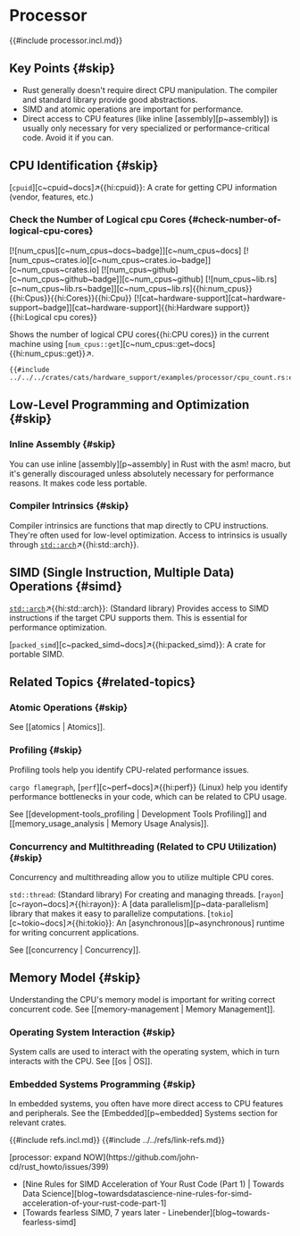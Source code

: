# Processor

{{#include processor.incl.md}}

## Key Points {#skip}

- Rust generally doesn't require direct CPU manipulation. The compiler and standard library provide good abstractions.
- SIMD and atomic operations are important for performance.
- Direct access to CPU features (like inline [assembly][p~assembly]) is usually only necessary for very specialized or performance-critical code. Avoid it if you can.

## CPU Identification {#skip}

[`cpuid`][c~cpuid~docs]↗{{hi:cpuid}}: A crate for getting CPU information (vendor, features, etc.)

### Check the Number of Logical cpu Cores {#check-number-of-logical-cpu-cores}

[![num_cpus][c~num_cpus~docs~badge]][c~num_cpus~docs] [![num_cpus~crates.io][c~num_cpus~crates.io~badge]][c~num_cpus~crates.io] [![num_cpus~github][c~num_cpus~github~badge]][c~num_cpus~github] [![num_cpus~lib.rs][c~num_cpus~lib.rs~badge]][c~num_cpus~lib.rs]{{hi:num_cpus}}{{hi:Cpus}}{{hi:Cores}}{{hi:Cpu}} [![cat~hardware-support][cat~hardware-support~badge]][cat~hardware-support]{{hi:Hardware support}}{{hi:Logical cpu cores}}

Shows the number of logical CPU cores{{hi:CPU cores}} in the current machine using [`num_cpus::get`][c~num_cpus::get~docs]{{hi:num_cpus::get}}↗.

```rust,editable
{{#include ../../../crates/cats/hardware_support/examples/processor/cpu_count.rs:example}}
```

## Low-Level Programming and Optimization {#skip}

### Inline Assembly {#skip}

You can use inline [assembly][p~assembly] in Rust with the asm! macro, but it's generally discouraged unless absolutely necessary for performance reasons. It makes code less portable.

### Compiler Intrinsics {#skip}

Compiler intrinsics are functions that map directly to CPU instructions. They're often used for low-level optimization. Access to intrinsics is usually through [`std::arch`](https://doc.rust-lang.org/std/arch/index.html)↗{{hi:std::arch}}.

## SIMD (Single Instruction, Multiple Data) Operations {#simd}

[`std::arch`](https://doc.rust-lang.org/std/arch/index.html)↗{{hi:std::arch}}: (Standard library) Provides access to SIMD instructions if the target CPU supports them. This is essential for performance optimization.

[`packed_simd`][c~packed_simd~docs]↗{{hi:packed_simd}}: A crate for portable SIMD.

## Related Topics {#related-topics}

### Atomic Operations {#skip}

See [[atomics | Atomics]].

### Profiling {#skip}

Profiling tools help you identify CPU-related performance issues.

`cargo flamegraph`, [`perf`][c~perf~docs]↗{{hi:perf}} (Linux) help you identify performance bottlenecks in your code, which can be related to CPU usage.

See [[development-tools_profiling | Development Tools Profiling]] and [[memory_usage_analysis | Memory Usage Analysis]].

### Concurrency and Multithreading (Related to CPU Utilization) {#skip}

Concurrency and multithreading allow you to utilize multiple CPU cores.

`std::thread`: (Standard library) For creating and managing threads.
[`rayon`][c~rayon~docs]↗{{hi:rayon}}: A [data parallelism][p~data-parallelism] library that makes it easy to parallelize computations.
[`tokio`][c~tokio~docs]↗{{hi:tokio}}: An [asynchronous][p~asynchronous] runtime for writing concurrent applications.

See [[concurrency | Concurrency]].

## Memory Model {#skip}

Understanding the CPU's memory model is important for writing correct concurrent code. See [[memory-management | Memory Management]].

### Operating System Interaction {#skip}

System calls are used to interact with the operating system, which in turn interacts with the CPU. See [[os | OS]].

### Embedded Systems Programming {#skip}

In embedded systems, you often have more direct access to CPU features and peripherals. See the [Embedded][p~embedded] Systems section for relevant crates.

{{#include refs.incl.md}}
{{#include ../../refs/link-refs.md}}

<div class="hidden">
[processor: expand NOW](https://github.com/john-cd/rust_howto/issues/399)

- [Nine Rules for SIMD Acceleration of Your Rust Code (Part 1) | Towards Data Science][blog~towardsdatascience-nine-rules-for-simd-acceleration-of-your-rust-code-part-1]
- [Towards fearless SIMD, 7 years later - Linebender][blog~towards-fearless-simd]

</div>
